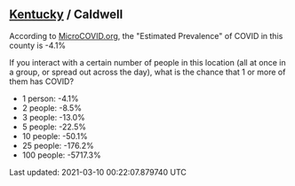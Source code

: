 
## [Kentucky](/united-states/kentucky) / Caldwell

According to [MicroCOVID.org](http://microcovid.org),
the "Estimated Prevalence" of COVID in this county is -4.1%

If you interact with a certain number of people in this location
(all at once in a group, or spread out across the day), what is the chance that
1 or more of them has COVID?

- 1 person: -4.1%
- 2 people: -8.5%
- 3 people: -13.0%
- 5 people: -22.5%
- 10 people: -50.1%
- 25 people: -176.2%
- 100 people: -5717.3%

Last updated: 2021-03-10 00:22:07.879740 UTC
